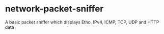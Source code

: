 # network-packet-sniffer
A basic packet sniffer which displays Etho, IPv4, ICMP, TCP, UDP and HTTP data
